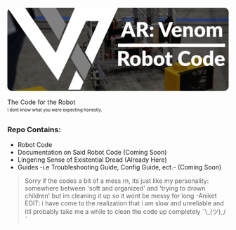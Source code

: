 ![Banner](readme-docs/banner.png)

The Code for the Robot<br>
<sub><sup>I dont know what you were expecting honestly.</sup></sub>

### Repo Contains:
- Robot Code
- Documentation on Said Robot Code (Coming Soon)
- Lingering Sense of Existential Dread (Already Here)
- Guides -i.e Troubleshooting Guide, Config Guide, ect.- (Coming Soon)

> Sorry if the codes a bit of a mess rn, its just like my personality: somewhere between 'soft and organized' and 'trying to drown children' but im cleaning it up so it wont be messy for long -Aniket<br>
EDIT: i have come to the realization that i am slow and unreliable and itll probably take me a while to clean the code up completely ¯\\\_(ツ)_/¯
